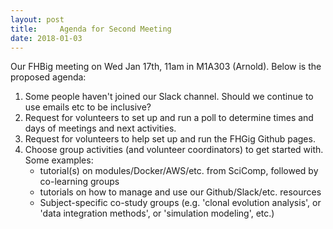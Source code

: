 ```yaml
---
layout: post
title:     Agenda for Second Meeting
date: 2018-01-03
---
```


Our FHBig meeting on Wed Jan 17th, 11am in M1A303 (Arnold). Below is the proposed agenda:
1. Some people haven't joined our Slack channel. Should we continue to use emails etc to be inclusive?
2. Request for volunteers to set up and run a poll to determine times and days of meetings and next activities.
3. Request for volunteers to help set up and run the FHGig Github pages.
4. Choose group activities (and volunteer coordinators) to get started with. Some examples: 
   - tutorial(s) on modules/Docker/AWS/etc. from SciComp, followed by co-learning groups
   - tutorials on how to manage and use our Github/Slack/etc. resources
   - Subject-specific co-study groups (e.g. 'clonal evolution analysis', or 'data integration methods', or 'simulation modeling', etc.)

